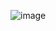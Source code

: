 ![image](https://github.com/stringsArraysObjects/nextjs-dashboard/assets/128002915/5376f185-e90a-4405-b9b2-b88513776228)
